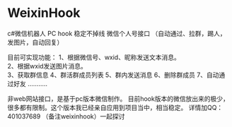 # WeixinHook
c#微信机器人 PC hook 稳定不掉线 微信个人号接口 （自动通过、拉群，踢人，发图片，自动回复）

目前可实现功能：
1、根据微信号、wxid、昵称发送文本消息。<br>
2、根据wxid发送图片消息。<br>
3、获取群信息
4、群活群成员列表
5、群内发送消息
6、删除群成员
7、自动通过好友
...........

非web网站接口，是基于pc版本微信制作。
目前hook版本的微信放出来的极少，很多都有限制。这个版本我已经亲自应用到项目当中，相当稳定。
详情加QQ：401037689 （备注weixinhook）一起探讨
